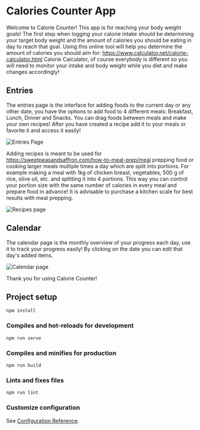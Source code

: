 
# Calories Counter App
Welcome to Calorie Counter! 
This app is for
reaching your body weight goals! The first step when logging your
calorie intake should be determining your target body weight and the
 amount of calories you should be eating in day to reach that goal.
Using this online tool will help you determine the amount of
calories you should aim for:
https://www.calculator.net/calorie-calculator.html
Calorie Calculator, of course everybody is different so you will need to monitor your
intake and body weight while you diet and make changes accordingly!
   
##  Entries
        
 The entries page is the interface for adding foods to the current
day or any other date, you have the options to add food to 4
different meals: Breakfast, Lunch, Dinner and Snacks. You can drag
foods between meals and make your own recipes! After you have
created a recipe add it to your meals or favorite it and access it
easily!

![Entries Page](https://user-images.githubusercontent.com/59158929/116547803-a4c7aa00-a8f3-11eb-9e33-27ea0c4fad38.png)


Adding recipes is meant to be used for
https://sweetpeasandsaffron.com/how-to-meal-prep/meal prepping food
or cooking larger meals multiple times a day which are split into
portions. For example making a meal with 1kg of chicken breast,
vegetables, 500 g of rice, olive oil, etc. and splitting it into 4
portions. This way you can control your portion size with the same
number of calories in every meal and prepare food in advance! It is
advisable to purchase a kitchen scale for best results with meal
prepping.

![Recipes page](https://user-images.githubusercontent.com/59158929/116545822-2c5fe980-a8f1-11eb-8e6c-f3fb8207cc9a.png)

## Calendar
The calendar page is the monthly overview of your progress each day,
use it to track your progress easily! By clicking on the date you
can edit that day's added items.

![Calendar page](https://user-images.githubusercontent.com/59158929/116545942-50bbc600-a8f1-11eb-82a9-6d8dcfa96acd.png)

Thank you for using Calorie Counter!


## Project setup
```
npm install
```

### Compiles and hot-reloads for development
```
npm run serve
```

### Compiles and minifies for production
```
npm run build
```

### Lints and fixes files
```
npm run lint
```

### Customize configuration
See [Configuration Reference](https://cli.vuejs.org/config/).
